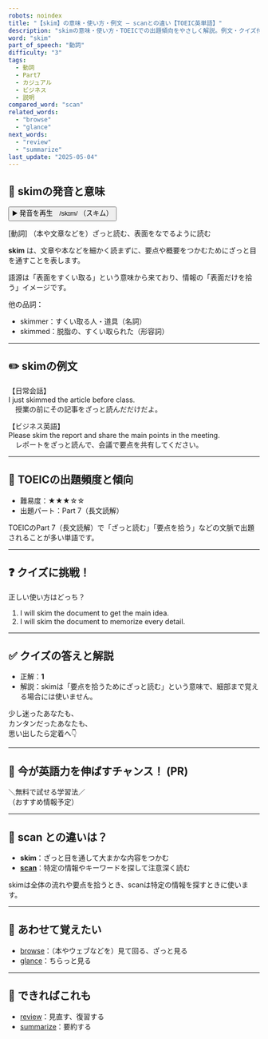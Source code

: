 ```yaml
---
robots: noindex
title: "【skim】の意味・使い方・例文 ― scanとの違い【TOEIC英単語】"
description: "skimの意味・使い方・TOEICでの出題傾向をやさしく解説。例文・クイズ付きでscanとの違いもわかりやすく学べます。"
word: "skim"
part_of_speech: "動詞"
difficulty: "3"
tags:
  - 動詞
  - Part7
  - カジュアル
  - ビジネス
  - 説明
compared_word: "scan"
related_words:
  - "browse"
  - "glance"
next_words:
  - "review"
  - "summarize"
last_update: "2025-05-04"
---
```


## 🔰 skimの発音と意味

<button class="play-audio" onclick="playTTS('skim')">
  <span class="play-audio-main">
    ▶️ 発音を再生　/skɪm/
  </span>
  <span class="play-audio-sub">
    （スキム）
  </span>
</button>

[動詞] （本や文章などを）ざっと読む、表面をなでるように読む

**skim** は、文章や本などを細かく読まずに、要点や概要をつかむためにざっと目を通すことを表します。

語源は「表面をすくい取る」という意味から来ており、情報の「表面だけを拾う」イメージです。

他の品詞：  
- skimmer：すくい取る人・道具（名詞）
- skimmed：脱脂の、すくい取られた（形容詞）

---

## ✏️ skimの例文

【日常会話】  
I just skimmed the article before class.  
　授業の前にその記事をざっと読んだだけだよ。

【ビジネス英語】  
Please skim the report and share the main points in the meeting.  
　レポートをざっと読んで、会議で要点を共有してください。

---

## 🎯 TOEICの出題頻度と傾向

- 難易度：★★★☆☆
- 出題パート：Part 7（長文読解）

TOEICのPart 7（長文読解）で「ざっと読む」「要点を拾う」などの文脈で出題されることが多い単語です。

---

## ❓ クイズに挑戦！

正しい使い方はどっち？

1. I will skim the document to get the main idea.  
2. I will skim the document to memorize every detail.

---

## ✅ クイズの答えと解説

- 正解：**1**
- 解説：skimは「要点を拾うためにざっと読む」という意味で、細部まで覚える場合には使いません。

少し迷ったあなたも、  
カンタンだったあなたも、  
思い出したら定着へ👇️

---

## 🚀 今が英語力を伸ばすチャンス！ (PR)

<div class="info-center">
＼無料で試せる学習法／<br>  
（おすすめ情報予定）
</div>

---

## 🤔  scan との違いは？

- **skim**：ざっと目を通して大まかな内容をつかむ
- **[scan](/scan)**：特定の情報やキーワードを探して注意深く読む

skimは全体の流れや要点を拾うとき、scanは特定の情報を探すときに使います。

---

## 🧩 あわせて覚えたい

- [browse](/browse)：（本やウェブなどを）見て回る、ざっと見る
- [glance](/glance)：ちらっと見る

---

## 📖 できればこれも

- [review](/review)：見直す、復習する
- [summarize](/summarize)：要約する

<!-- cvid: aid12_bid02 -->
